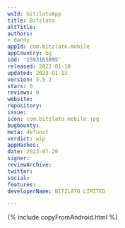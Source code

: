 ```yaml
---
wsId: bitzlatoApp
title: Bitzlato
altTitle: 
authors:
- danny
appId: com.bitzlato.mobile
appCountry: bg
idd: '1593165895'
released: 2022-01-10
updated: 2023-01-13
version: 5.5.2
stars: 0
reviews: 0
website: 
repository: 
issue: 
icon: com.bitzlato.mobile.jpg
bugbounty: 
meta: defunct
verdict: wip
appHashes: 
date: 2023-07-20
signer: 
reviewArchive: 
twitter: 
social: 
features: 
developerName: BITZLATO LIMITED

---
```


{% include copyFromAndroid.html %}
